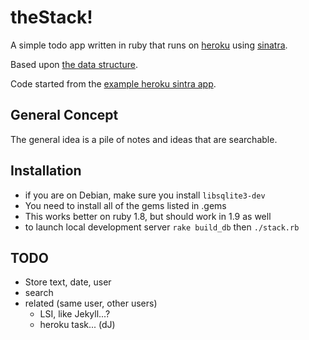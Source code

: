 # theStack!

A simple todo app written in ruby that runs on [heroku][2] using [sinatra][3].

Based upon [the data structure][1]. 

Code started from the [example heroku sintra app][4].

## General Concept

The general idea is a pile of notes and ideas that are searchable.

## Installation 

 * if you are on Debian, make sure you install `libsqlite3-dev`
 * You need to install all of the gems listed in .gems
 * This works better on ruby 1.8, but should work in 1.9 as well
 * to launch local development server `rake build_db` then `./stack.rb`

## TODO

 * Store text, date, user
 * search
 * related (same user, other users)
   * LSI, like Jekyll...?
   * heroku task... (dJ)

 [1]: http://en.wikipedia.org/wiki/Stack_(data_structure)
 [2]: http://heroku.com/
 [3]: http://www.sinatrarb.com/
 [4]: http://github.com/sinatra/heroku-sinatra-app

